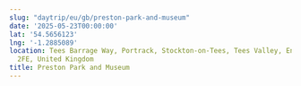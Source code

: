 ```yaml
---
slug: "daytrip/eu/gb/preston-park-and-museum"
date: '2025-05-23T00:00:00'
lat: '54.5656123'
lng: '-1.2885089'
location: Tees Barrage Way, Portrack, Stockton-on-Tees, Tees Valley, England, TS18
  2FE, United Kingdom
title: Preston Park and Museum
---
```



